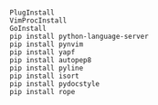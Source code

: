 # 

	PlugInstall
	VimProcInstall
	GoInstall
	pip install python-language-server
	pip install pynvim 
	pip install yapf
	pip install autopep8
	pip install pyline
	pip install isort
	pip install pydocstyle
	pip install rope

